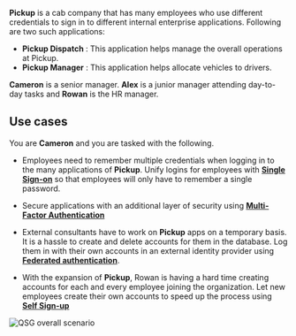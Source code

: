 **Pickup** is a cab company that has many employees who use different
credentials to sign in to different internal enterprise applications.
Following are two such applications:

-   **Pickup Dispatch** : This application helps manage the overall
    operations at Pickup.
-   **Pickup Manager** : This application helps allocate vehicles to
    drivers.

**Cameron** is a senior manager. **Alex** is a junior manager
attending day-to-day tasks and **Rowan** is the HR manager.

## Use cases

You are **Cameron** and you are tasked with the following.

- Employees need to remember multiple credentials when logging in to the many applications of **Pickup**. Unify logins for employees with <a href="single-sign-on">**Single Sign-on**</a> so that employees will only have to remember a single password.

- Secure applications with an additional layer of security using <a href="multi-factor-authentication">**Multi-Factor Authentication**</a>

- External consultants have to work on **Pickup** apps on a temporary basis. It is a hassle to create and delete accounts for them in the database. Log them in with their own accounts in an external identity provider using <a href="federated-authentication">**Federated authentication**</a>.

- With the expansion of **Pickup**, Rowan is having a hard time creating accounts for each and every employee joining the organization. Let new employees create their own accounts to speed up the process using <a href="self-sign-up">**Self Sign-up**</a>

![QSG overall scenario](/../assets/img/get-started/qsg-overall-scenario.png)
